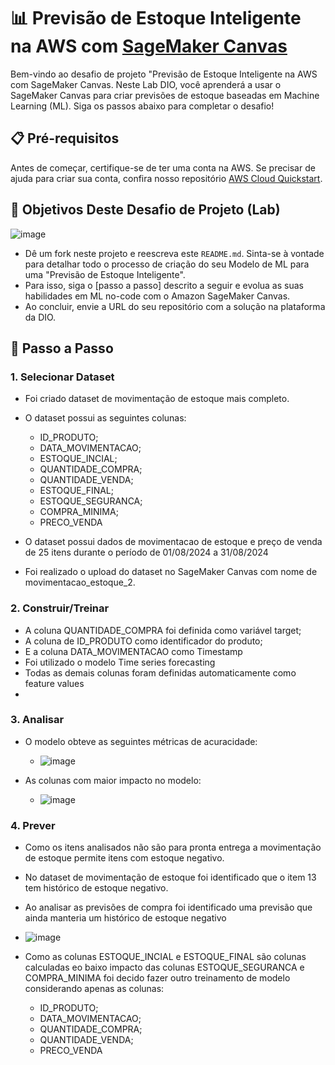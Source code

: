 # 📊 Previsão de Estoque Inteligente na AWS com [SageMaker Canvas](https://aws.amazon.com/pt/sagemaker/canvas/)

Bem-vindo ao desafio de projeto "Previsão de Estoque Inteligente na AWS com SageMaker Canvas. Neste Lab DIO, você aprenderá a usar o SageMaker Canvas para criar previsões de estoque baseadas em Machine Learning (ML). Siga os passos abaixo para completar o desafio!

## 📋 Pré-requisitos

Antes de começar, certifique-se de ter uma conta na AWS. Se precisar de ajuda para criar sua conta, confira nosso repositório [AWS Cloud Quickstart](https://github.com/digitalinnovationone/aws-cloud-quickstart).


## 🎯 Objetivos Deste Desafio de Projeto (Lab)

![image](https://github.com/digitalinnovationone/lab-aws-sagemaker-canvas-estoque/assets/730492/72f5c21f-5562-491e-aa42-2885a3184650)

- Dê um fork neste projeto e reescreva este `README.md`. Sinta-se à vontade para detalhar todo o processo de criação do seu Modelo de ML para uma "Previsão de Estoque Inteligente".
- Para isso, siga o [passo a passo] descrito a seguir e evolua as suas habilidades em ML no-code com o Amazon SageMaker Canvas.
- Ao concluir, envie a URL do seu repositório com a solução na plataforma da DIO.


## 🚀 Passo a Passo

### 1. Selecionar Dataset

-   Foi criado dataset de movimentação de estoque mais completo.
-   O dataset possui as seguintes colunas:
    - ID_PRODUTO;
    - DATA_MOVIMENTACAO;
    - ESTOQUE_INCIAL;
    - QUANTIDADE_COMPRA;
    - QUANTIDADE_VENDA;
    - ESTOQUE_FINAL;
    - ESTOQUE_SEGURANCA;
    - COMPRA_MINIMA;
    - PRECO_VENDA
      
-   O dataset possui dados de movimentacao de estoque e preço de venda de 25 itens durante o período de 01/08/2024 a 31/08/2024
-   Foi realizado o upload do dataset no SageMaker Canvas com nome de movimentacao_estoque_2.



### 2. Construir/Treinar

-   A coluna QUANTIDADE_COMPRA foi definida como variável target;
-   A coluna de ID_PRODUTO como identificador do produto;
-   E a coluna DATA_MOVIMENTACAO como Timestamp
-   Foi utilizado o modelo Time series forecasting
-   Todas as demais colunas foram definidas automaticamente como feature values
- 

### 3. Analisar

-   O modelo obteve as seguintes métricas de acuracidade:
    -   ![image](https://github.com/user-attachments/assets/bafd8636-e618-4115-8857-dd852f0619b0)

-   As colunas com maior impacto no modelo:
    -   ![image](https://github.com/user-attachments/assets/cce9903f-fa7a-4c58-86a9-1e82ed076c8e)


### 4. Prever

-   Como os itens analisados não são para pronta entrega a movimentação de estoque permite itens com estoque negativo.
-   No dataset de movimentação de estoque foi identificado que o item 13 tem histórico de estoque negativo.
-   Ao analisar as previsões de compra foi identificado uma previsão que ainda manteria um histórico de estoque negativo
  -  ![image](https://github.com/user-attachments/assets/d42491cf-ecf4-4696-83db-fd7afc96810c)

-   Como as colunas ESTOQUE_INCIAL e ESTOQUE_FINAL são colunas calculadas eo baixo impacto das colunas ESTOQUE_SEGURANCA e COMPRA_MINIMA foi decido fazer outro treinamento de modelo considerando apenas as colunas:

    - ID_PRODUTO;
    - DATA_MOVIMENTACAO;
    - QUANTIDADE_COMPRA;
    - QUANTIDADE_VENDA;
    - PRECO_VENDA

